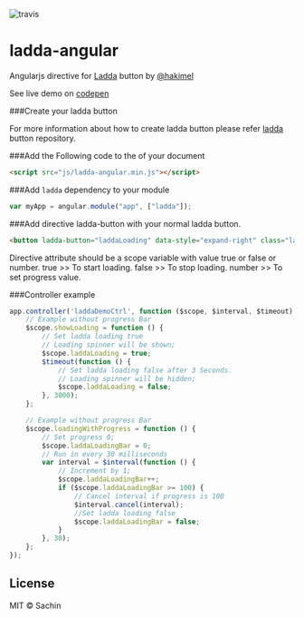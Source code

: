 ![travis](https://magnum.travis-ci.com/sachinchoolur/ladda-angular.svg?token=YeaTxT5qNyiMS8zTsaCg&branch=master)

# ladda-angular
Angularjs directive for [Ladda](http://lab.hakim.se/ladda/) button by [@hakimel](https://twitter.com/hakimel)

See live demo on [codepen](http://codepen.io/sachinchoolur/pen/ogxpOZ)


###Create your ladda button

For more information about how to create ladda button please refer [ladda](https://github.com/hakimel/Ladda) button repository.


###Add the Following code to the of your document
``` html
<script src="js/ladda-angular.min.js"></script>
```
###Add `ladda` dependency to your module
``` javascript 
var myApp = angular.module("app", ["ladda"]);
```
###Add directive ladda-button with your normal ladda button.
``` html
<button ladda-button="laddaLoading" data-style="expand-right" class="ladda-button"><span class="ladda-label">Submit</span>
```
Directive attribute should be a scope variable with value true or false or number.
true   >> To start loading.
false  >> To stop loading.
number >> To set progress value.

###Controller example
``` javascript
app.controller('laddaDemoCtrl', function ($scope, $interval, $timeout) {
    // Example without progress Bar
    $scope.showLoading = function () {
        // Set ladda loading true
        // Loading spinner will be shown;
        $scope.laddaLoading = true;
        $timeout(function () {
            // Set ladda loading false after 3 Seconds. 
            // Loading spinner will be hidden;
            $scope.laddaLoading = false;
        }, 3000);
    };

    // Example without progress Bar
    $scope.loadingWithProgress = function () {
        // Set progress 0;
        $scope.laddaLoadingBar = 0;
        // Run in every 30 milliseconds
        var interval = $interval(function () {
            // Increment by 1; 
            $scope.laddaLoadingBar++;
            if ($scope.laddaLoadingBar >= 100) {
                // Cancel interval if progress is 100
                $interval.cancel(interval);
                //Set ladda loading false
                $scope.laddaLoadingBar = false;
            }
        }, 30);
    };
});
```


## License

MIT © Sachin





